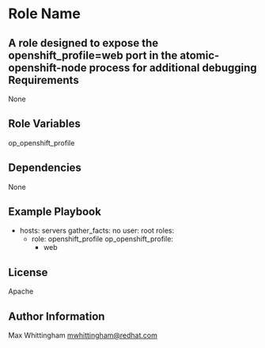 Role Name
=========

A role designed to expose the openshift_profile=web port in the atomic-openshift-node process for additional debugging
Requirements
------------

None

Role Variables
--------------

op_openshift_profile

Dependencies
------------

None

Example Playbook
----------------

- hosts: servers 
  gather_facts: no
  user: root
  roles:
  - role: openshift_profile
    op_openshift_profile: 
    - web

License
-------

Apache

Author Information
------------------

Max Whittingham <mwhittingham@redhat.com>
